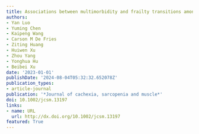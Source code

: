 ```yaml
---
title: Associations between multimorbidity and frailty transitions among older Americans
authors:
- Yan Luo
- Yuming Chen
- Kaipeng Wang
- Carson M De Fries
- Ziting Huang
- Huiwen Xu
- Zhou Yang
- Yonghua Hu
- Beibei Xu
date: '2023-01-01'
publishDate: '2024-08-04T05:32:32.652078Z'
publication_types:
- article-journal
publication: '*Journal of cachexia, sarcopenia and muscle*'
doi: 10.1002/jcsm.13197
links:
- name: URL
  url: http://dx.doi.org/10.1002/jcsm.13197
featured: True
---
```

